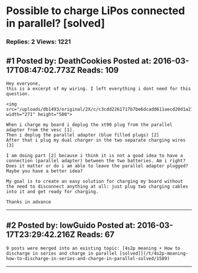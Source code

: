 # Possible to charge LiPos connected in parallel? \[solved\]

### Replies: 2 Views: 1221

## \#1 Posted by: DeathCookies Posted at: 2016-03-17T08:47:02.773Z Reads: 109

```
Hey everyone,
this is a excerpt of my wiring. I left everything i dont need for this question.

<img src="/uploads/db1493/original/2X/c/c3cdd2261717b7be6dcadd611aecd20d1a217559.jpg" width="271" height="500">

When i charge my board i deplug the xt90 plug from the parallel adapter from the vesc [1].
Then i deplug the parallel adapter (blue filled plugs) [2]
After that i plug my dual charger in the two separate charging wires [3]

I am doing part [2] because i think it is not a good idea to have a connection (parallel adapter) between the two batteries. Am i right? Does it matter or do i am able to leave the parallel adapter plugged?
Maybe you have a better idea?

My goal is to create an easy solution for charging my board without the need to disconnect anything at all: just plug two charging cables into it and get ready for charging.

Thanks in advance
```

---
## \#2 Posted by: lowGuido Posted at: 2016-03-17T23:29:42.216Z Reads: 67

```
9 posts were merged into an existing topic: [4s2p meaning + How to discharge in series and charge in parallel [solved]](/t/4s2p-meaning-how-to-discharge-in-series-and-charge-in-parallel-solved/1589)
```

---
